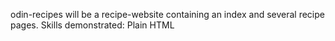 odin-recipes will be a recipe-website containing an index and several recipe pages.
Skills demonstrated: Plain HTML